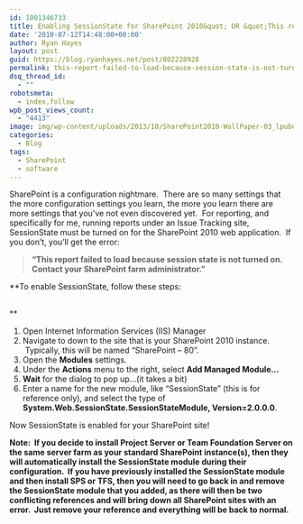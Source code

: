 ```yaml
---
id: 1001346733
title: Enabling SessionState for SharePoint 2010&quot; OR &quot;This report failed to load because session state is not turned on.
date: '2010-07-12T14:48:00+00:00'
author: Ryan Hayes
layout: post
guid: https://blog.ryanhayes.net/post/802228928
permalink: this-report-failed-to-load-because-session-state-is-not-turned-on-enabling-session-state-sharepoint-2010
dsq_thread_id:
  - ""
robotsmeta:
  - index,follow
wpb_post_views_count:
  - "4413"
image: img/wp-content/uploads/2013/10/SharePoint2010-WallPaper-03_lpubqc.jpg
categories:
  - Blog
tags:
  - SharePoint
  - software
---
```

<span id="ctl00_PlaceHolderMain_LabelMessage">SharePoint is a configuration nightmare.  There are so many settings that the more configuration settings you learn, the more you learn there are more settings that you’ve not even discovered yet.  For reporting, and specifically for me, running reports under an Issue Tracking site, SessionState must be turned on for the SharePoint 2010 web application.  If you don’t, you’ll get the error: </span>

> <span id="ctl00_PlaceHolderMain_LabelMessage"><strong>“</strong></span>**This report failed to load because session state is not turned on. Contact your SharePoint farm administrator.”**

**<span>To enable SessionState, follow these steps:<!--more-->

<br /> </span>**

  1. Open Internet Information Services (IIS) Manager
  2. Navigate to down to the site that is your SharePoint 2010 instance.  Typically, this will be named “SharePoint &#8211; 80”.
  3. Open the **Modules** settings.
  4. Under the **Actions** menu to the right, select **Add Managed Module…**
  5. **Wait** for the dialog to pop up…(it takes a bit)
  6. Enter a name for the new module, like “SessionState” (this is for reference only), and select the type of **System.Web.SessionState.SessionStateModule, Version=2.0.0.0**.

Now SessionState is enabled for your SharePoint site!

**Note:  If you decide to install Project Server or Team Foundation Server on the same server farm as your standard SharePoint instance(s), then they will automatically install the SessionState module during their configuration.  If you have previously installed the SessionState module and then install SPS or TFS, then you will need to go back in and remove the SessionState module that you added, as there will then be two conflicting references and will bring down all SharePoint sites with an error.  Just remove your reference and everything will be back to normal.**
